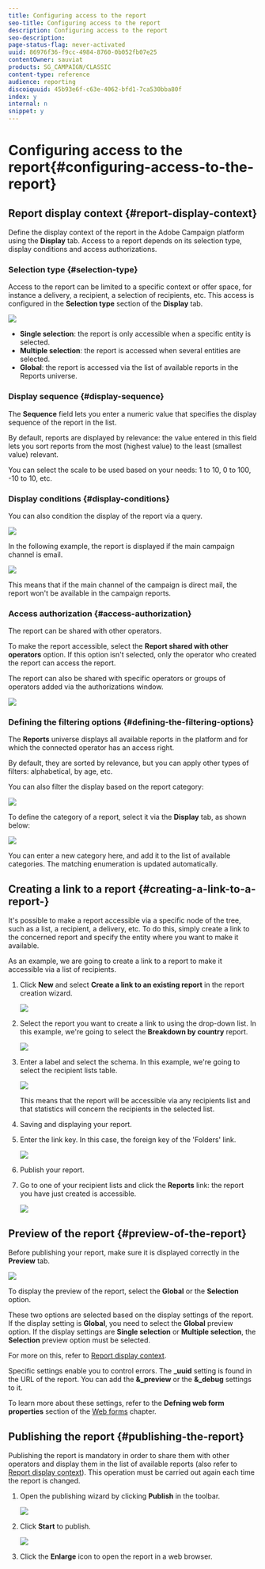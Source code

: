 ```yaml
---
title: Configuring access to the report
seo-title: Configuring access to the report
description: Configuring access to the report
seo-description: 
page-status-flag: never-activated
uuid: 86976f36-f9cc-4984-8760-0b052fb07e25
contentOwner: sauviat
products: SG_CAMPAIGN/CLASSIC
content-type: reference
audience: reporting
discoiquuid: 45b93e6f-c63e-4062-bfd1-7ca530bba80f
index: y
internal: n
snippet: y
---
```


# Configuring access to the report{#configuring-access-to-the-report}

## Report display context {#report-display-context}

Define the display context of the report in the Adobe Campaign platform using the **Display** tab. Access to a report depends on its selection type, display conditions and access authorizations.

### Selection type {#selection-type}

Access to the report can be limited to a specific context or offer space, for instance a delivery, a recipient, a selection of recipients, etc. This access is configured in the **Selection type** section of the **Display** tab.

![](assets/s_ncs_advuser_report_visibility_4.png)

* **Single selection**: the report is only accessible when a specific entity is selected. 
* **Multiple selection**: the report is accessed when several entities are selected.
* **Global**: the report is accessed via the list of available reports in the Reports universe.

### Display sequence {#display-sequence}

The **Sequence** field lets you enter a numeric value that specifies the display sequence of the report in the list.

By default, reports are displayed by relevance: the value entered in this field lets you sort reports from the most (highest value) to the least (smallest value) relevant.

You can select the scale to be used based on your needs: 1 to 10, 0 to 100, -10 to 10, etc.

### Display conditions {#display-conditions}

You can also condition the display of the report via a query. 

![](assets/s_ncs_advuser_report_visibility_5.png)

In the following example, the report is displayed if the main campaign channel is email.

![](assets/s_ncs_advuser_report_visibility_6.png)

This means that if the main channel of the campaign is direct mail, the report won't be available in the campaign reports.

### Access authorization {#access-authorization}

The report can be shared with other operators.

To make the report accessible, select the **Report shared with other operators** option. If this option isn't selected, only the operator who created the report can access the report.

The report can also be shared with specific operators or groups of operators added via the authorizations window.

![](assets/s_ncs_advuser_report_visibility_8.png)

### Defining the filtering options {#defining-the-filtering-options}

The **Reports** universe displays all available reports in the platform and for which the connected operator has an access right.

By default, they are sorted by relevance, but you can apply other types of filters: alphabetical, by age, etc.

You can also filter the display based on the report category:

![](assets/report_ovv_select_type.png)

To define the category of a report, select it via the **Display** tab, as shown below:

![](assets/report_select_category.png)

You can enter a new category here, and add it to the list of available categories. The matching enumeration is updated automatically.

## Creating a link to a report {#creating-a-link-to-a-report-}

It's possible to make a report accessible via a specific node of the tree, such as a list, a recipient, a delivery, etc. To do this, simply create a link to the concerned report and specify the entity where you want to make it available.

As an example, we are going to create a link to a report to make it accessible via a list of recipients.

1. Click **New** and select **Create a link to an existing report** in the report creation wizard.

   ![](assets/s_ncs_advuser_report_wizard_link_01.png)

1. Select the report you want to create a link to using the drop-down list. In this example, we're going to select the **Breakdown by country** report.

   ![](assets/s_ncs_advuser_report_wizard_link_02.png)

1. Enter a label and select the schema. In this example, we're going to select the recipient lists table. 

   ![](assets/s_ncs_advuser_report_wizard_link_03.png)

   This means that the report will be accessible via any recipients list and that statistics will concern the recipients in the selected list.

1. Saving and displaying your report.
1. Enter the link key. In this case, the foreign key of the 'Folders' link.

   ![](assets/s_ncs_advuser_report_wizard_link_04.png)

1. Publish your report.
1. Go to one of your recipient lists and click the **Reports** link: the report you have just created is accessible.

   ![](assets/s_ncs_advuser_report_wizard_link_05.png)

## Preview of the report {#preview-of-the-report}

Before publishing your report, make sure it is displayed correctly in the **Preview** tab.

![](assets/s_ncs_advuser_report_preview_01.png)

To display the preview of the report, select the **Global** or the **Selection** option.

These two options are selected based on the display settings of the report. If the display setting is **Global**, you need to select the **Global** preview option. If the display settings are **Single selection** or **Multiple selection**, the **Selection** preview option must be selected.

For more on this, refer to [Report display context](../../reporting/using/configuring-access-to-the-report.md#report-display-context).

Specific settings enable you to control errors. The **_uuid** setting is found in the URL of the report. You can add the **&_preview** or the **&_debug** settings to it.

To learn more about these settings, refer to the **Defning web form properties** section of the [Web forms](../../web/using/about-web-forms.md) chapter.

## Publishing the report {#publishing-the-report}

Publishing the report is mandatory in order to share them with other operators and display them in the list of available reports (also refer to [Report display context](../../reporting/using/configuring-access-to-the-report.md#report-display-context)). This operation must be carried out again each time the report is changed.

1. Open the publishing wizard by clicking **Publish** in the toolbar.

   ![](assets/s_ncs_advuser_report_publish_01.png)

1. Click **Start** to publish.

   ![](assets/s_ncs_advuser_report_publish_02.png)

1. Click the **Enlarge** icon to open the report in a web browser.

